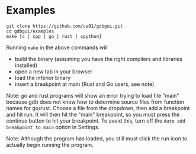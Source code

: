 # Examples

	git clone https://github.com/cs01/gdbgui.git
	cd gdbgui/examples
	make [c | cpp | go | rust | cpython]

Running `make` in the above commands will

* build the binary (assuming you have the right compilers and libraries installed)
* open a new tab in your browser
* load the inferior binary
* insert a breakpoint at main (Rust and Go users, see note)

Note: go and rust programs will show an error trying to load file "main" because gdb does not know how to determine source files from function names for go/rust. Choose a file from the dropdown, then add a breakpoint and hit run. It will then hit the "main" breakpoint, so you must press the continue button to hit your breakpoint. To avoid this, turn off the `Auto add breakpoint to main` option in Settings.

Note: Although the program has loaded, you still must click the run icon to actually begin running the program.
